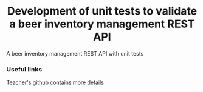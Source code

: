 <h1 align="center"> Development of unit tests to validate a beer inventory management REST API </h1>

A beer inventory management REST API with unit tests

### Useful links <br>
[Teacher's github contains more details](https://github.com/rpeleias/beer_api_digital_innovation_one) <br>
